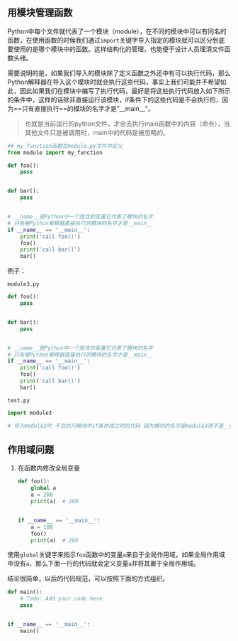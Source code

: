 ## 用模块管理函数

Python中每个文件就代表了一个模块（module），在不同的模块中可以有同名的函数，在使用函数的时候我们通过`import`关键字导入指定的模块就可以区分到底要使用的是哪个模块中的函数。这样结构化的管理，也能便于设计人员理清文件函数头绪。

需要说明的是，如果我们导入的模块除了定义函数之外还中有可以执行代码，那么Python解释器在导入这个模块时就会执行这些代码，事实上我们可能并不希望如此，因此如果我们在模块中编写了执行代码，最好是将这些执行代码放入如下所示的条件中，这样的话除非直接运行该模块，if条件下的这些代码是不会执行的，因为==只有直接执行==的模块的名字才是&quot;\_\_main\_\_&quot;。

> 也就是当前运行的python文件，才会去执行main函数中的内容（命令），当其他文件只是被调用时，main中的代码是被忽略的。

```python
## my_function函数在module.py文件中定义
from module import my_function 

def foo():
    pass


def bar():
    pass


# __name__是Python中一个隐含的变量它代表了模块的名字
# 只有被Python解释器直接执行的模块的名字才是__main__
if __name__ == '__main__':
    print('call foo()')
    foo()
    print('call bar()')
    bar()
```

例子：

`module3.py`

```Python
def foo():
    pass


def bar():
    pass


# __name__是Python中一个隐含的变量它代表了模块的名字
# 只有被Python解释器直接执行的模块的名字才是__main__
if __name__ == '__main__':
    print('call foo()')
    foo()
    print('call bar()')
    bar()
```

`test.py`

```Python
import module3

# 导入module3时 不会执行模块中if条件成立时的代码 因为模块的名字是module3而不是__main__
```

## 作用域问题

1. 在函数内修改全局变量

   ```python
   def foo():
       global a
       a = 200
       print(a)  # 200
   
   
   if __name__ == '__main__':
       a = 100
       foo()
       print(a)  # 200
   ```

使用`global`关键字来指示`foo`函数中的变量`a`来自于全局作用域，如果全局作用域中没有`a`，那么下面一行的代码就会定义变量`a`并将其置于全局作用域。

结论很简单，以后的代码规范，可以按照下面的方式组织。

```python
def main():
    # Todo: Add your code here
    pass


if __name__ == '__main__':
    main()
```

